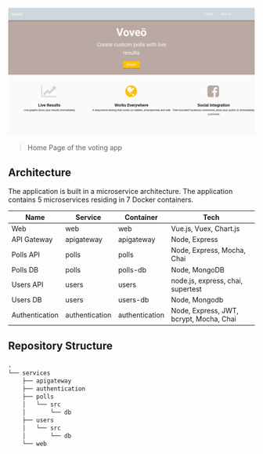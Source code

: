 
![banner](https://github.com/wassbeer/voting-app/blob/master/services/web/src/assets/images/screenshot.jpg?raw=true)

> Home Page of the voting app

## Architecture

The application is built in a microservice architecture. The application contains 5 microservices residing in 7 Docker containers. 

|		Name      | Service   |Container   |  Tech     |
|   -------------   |  -----------  |  -------|-----------------|
| Web| web            |web            | Vue.js, Vuex, Chart.js |
|API Gateway       |apigateway|apigateway| Node, Express |
|Polls API          |polls        |polls            | Node, Express, Mocha, Chai |
|Polls DB       | polls |polls-db| Node, MongoDB |
|  Users API       |users|  users| node.js, express, chai, supertest |
|Users DB      |users|users-db| Node, Mongodb |
|Authentication     |authentication|authentication| Node,  Express, JWT, bcrypt, Mocha, Chai |

## Repository Structure 
```
.
└── services
    ├── apigateway
    ├── authentication
    ├── polls
    │   └── src
    │       └── db
    ├── users
    │   └── src
    │       └── db
    └── web
```
